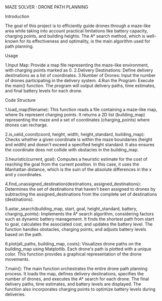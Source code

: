 MAZE SOLVER : DRONE PATH PLANNING

Introduction

The goal of this project is to efficiently guide drones through a maze-like area while taking into account practical limitations like battery capacity, charging points, and building heights. The A* search method, which is well-known for its effectiveness and optimality, is the main algorithm used for path planning.

Usage

1.Input Map: Provide a map file representing the maze-like environment, with charging points marked as 0.
2.Delivery Destinations: Define delivery destinations as a list of coordinates.
3.Number of Drones: Input the number of drones participating in the delivery system.
4.Run the Program: Execute the main() function. The program will output delivery paths, time estimates, and final battery levels for each drone.

Code Structure

1.load_map(filename): This function reads a file containing a maze-like map, where 0s represent charging points. It returns a 2D list (building_map) representing the maze and a set of coordinates (charging_points) where drones can recharge.

2.is_valid_coord(coord, height, width, height_standard, building_map): Checks whether a given coordinate is within the maze boundaries (height and width) and doesn't exceed a specified height standard. It also ensures the coordinate does not collide with obstacles in the building_map.

3.heuristic(current, goal): Computes a heuristic estimate for the cost of reaching the goal from the current position. In this case, it uses the Manhattan distance, which is the sum of the absolute differences in the x and y coordinates.

4.find_unassigned_destination(destinations, assigned_destinations): Determines the set of destinations that haven't been assigned to drones by subtracting the assigned_destinations from the complete set of destinations (destinations).

5.astar_search(building_map, start, goal, height_standard, battery, charging_points): Implements the A* search algorithm, considering factors such as dynamic battery management. It finds the shortest path from start to goal, calculates the associated cost, and updates the battery level. The function handles obstacles, charging points, and adjusts battery levels based on the path.

6.plot(all_paths, building_map, costs): Visualizes drone paths on the building_map using Matplotlib. Each drone's path is plotted with a unique color. This function provides a graphical representation of the drone movements.

7.main(): The main function orchestrates the entire drone path planning process. It loads the map, defines delivery destinations, specifies the number of drones, and executes the A* search for each drone. The final delivery paths, time estimates, and battery levels are displayed. The function also incorporates charging points to optimize battery levels during deliveries.
